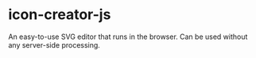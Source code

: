 # icon-creator-js

An easy-to-use SVG editor that runs in the browser. Can be used without any server-side processing.

